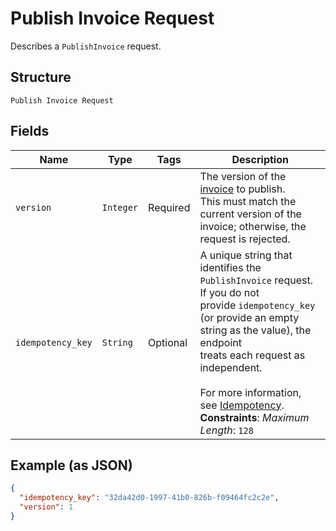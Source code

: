 
# Publish Invoice Request

Describes a `PublishInvoice` request.

## Structure

`Publish Invoice Request`

## Fields

| Name | Type | Tags | Description |
|  --- | --- | --- | --- |
| `version` | `Integer` | Required | The version of the [invoice](entity:Invoice) to publish.<br>This must match the current version of the invoice; otherwise, the request is rejected. |
| `idempotency_key` | `String` | Optional | A unique string that identifies the `PublishInvoice` request. If you do not<br>provide `idempotency_key` (or provide an empty string as the value), the endpoint<br>treats each request as independent.<br><br>For more information, see [Idempotency](https://developer.squareup.com/docs/build-basics/common-api-patterns/idempotency).<br>**Constraints**: *Maximum Length*: `128` |

## Example (as JSON)

```json
{
  "idempotency_key": "32da42d0-1997-41b0-826b-f09464fc2c2e",
  "version": 1
}
```

